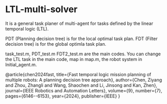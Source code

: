 # LTL-multi-solver
It is a general task planer of multi-agent for tasks defined by the linear temporal logic (LTL).

PDT (Planning decision tree) is for the local optimal task plan.
FDT (Filter decision tree) is for the global optimla task plan.

task_test.m, PDT_test.m FDT2_test.m are the main codes. You can change the LTL task in the main code, map in map.m, the robot system in Initial_agent.m.

@article{chen2024fast,
  title={Fast temporal logic mission planning of multiple robots: A planning decision tree approach},
  author={Chen, Ziyang and Zhou, Zhangli and Wang, Shaochen and Li, Jinsong and Kan, Zhen},
  journal={IEEE Robotics and Automation Letters},
  volume={9},
  number={7},
  pages={6146--6153},
  year={2024},
  publisher={IEEE}
}
